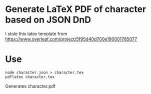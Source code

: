 # Generate LaTeX PDF of character based on JSON DnD 

I stole this latex template from https://www.overleaf.com/project/5f95d40d700e190001785077

# Use

```
node character.json > character.tex
pdflatex character.tex
```

Generates character.pdf
